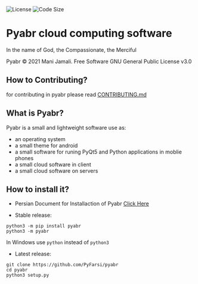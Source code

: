 <img src="https://img.shields.io/github/license/PyFarsi/pyabr?style=flat-square" alt="License"/>
<img src="https://img.shields.io/github/languages/code-size/PyFarsi/pyabr?style=flat-square" alt="Code Size"/>

# Pyabr cloud computing software

In the name of God, the Compassionate, the Merciful

Pyabr &copy; 2021 Mani Jamali. Free Software GNU General Public License v3.0

## How to Contributing?
for contributing in pyabr please read [CONTRIBUTING.md](/CONTRIBUTING.md)

## What is Pyabr?

Pyabr is a small and lightweight software use as:

- an operating system
- a small theme for android
- a small software for runing PyQt5 and Python applications in moblie phones
- a small cloud software in client
- a small cloud software on servers

## How to install it?

- Persian Document for Installaction of Pyabr [Click Here](https://vrgl.ir/PJcx1)

- Stable release:

```shell script
python3 -m pip install pyabr
python3 -m pyabr
```

In Windows use `python` instead of `python3`

- Latest release:

```shell script
git clone https://github.com/PyFarsi/pyabr
cd pyabr
python3 setup.py
```
